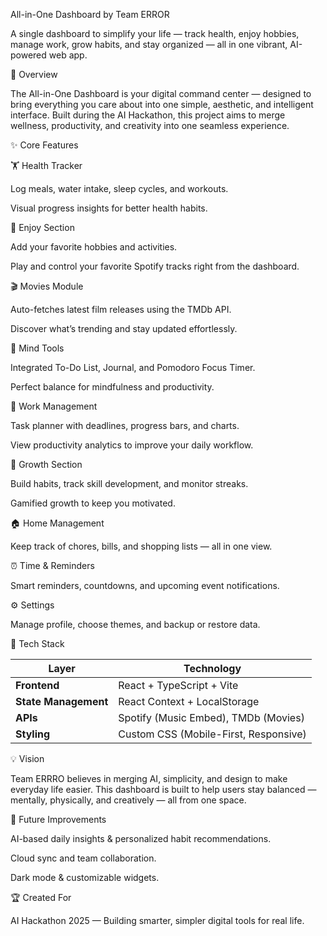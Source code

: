 All-in-One Dashboard
by Team ERROR


 A single dashboard to simplify your life — track health, enjoy hobbies, manage work, grow habits, and stay organized — all in one vibrant, AI-powered web app.
 

  🚀 Overview

The All-in-One Dashboard is your digital command center — designed to bring everything you care about into one simple, aesthetic, and intelligent interface.
Built during the AI Hackathon, this project aims to merge wellness, productivity, and creativity into one seamless experience.



 ✨ Core Features

🏋️ Health Tracker

Log meals, water intake, sleep cycles, and workouts.

Visual progress insights for better health habits.

🎨 Enjoy Section

Add your favorite hobbies and activities.

Play and control your favorite Spotify tracks right from the dashboard.

🎬 Movies Module

Auto-fetches latest film releases using the TMDb API.

Discover what’s trending and stay updated effortlessly.

🧠 Mind Tools

Integrated To-Do List, Journal, and Pomodoro Focus Timer.

Perfect balance for mindfulness and productivity.

💼 Work Management

Task planner with deadlines, progress bars, and charts.

View productivity analytics to improve your daily workflow.

🌱 Growth Section

Build habits, track skill development, and monitor streaks.

Gamified growth to keep you motivated.

🏠 Home Management

Keep track of chores, bills, and shopping lists — all in one view.

⏰ Time & Reminders

Smart reminders, countdowns, and upcoming event notifications.

⚙️ Settings

Manage profile, choose themes, and backup or restore data.



🧩 Tech Stack

| Layer                | Technology                            |
| -------------------- | ------------------------------------- |
| **Frontend**         | React + TypeScript + Vite             |
| **State Management** | React Context + LocalStorage          |
| **APIs**             | Spotify (Music Embed), TMDb (Movies)  |
| **Styling**          | Custom CSS (Mobile-First, Responsive) |



💡 Vision

Team ERRRO believes in merging AI, simplicity, and design to make everyday life easier.
This dashboard is built to help users stay balanced — mentally, physically, and creatively — all from one space.



🧠 Future Improvements

AI-based daily insights & personalized habit recommendations.

Cloud sync and team collaboration.

Dark mode & customizable widgets.




🏆 Created For

AI Hackathon 2025 — Building smarter, simpler digital tools for real life.




